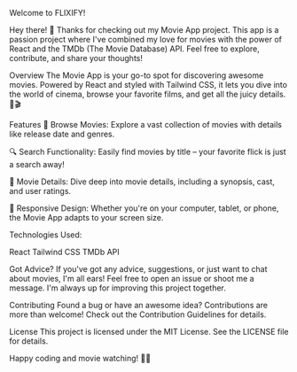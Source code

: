Welcome to FLIXIFY!

Hey there! 👋 Thanks for checking out my Movie App project. This app is a passion project where I've combined my love for movies with the power of React and the TMDb (The Movie Database) API. Feel free to explore, contribute, and share your thoughts!

Overview
The Movie App is your go-to spot for discovering awesome movies. Powered by React and styled with Tailwind CSS, it lets you dive into the world of cinema, browse your favorite films, and get all the juicy details. 🍿🎬

Features
🎥 Browse Movies: Explore a vast collection of movies with details like release date and genres.

🔍 Search Functionality: Easily find movies by title – your favorite flick is just a search away!

📜 Movie Details: Dive deep into movie details, including a synopsis, cast, and user ratings.

📱 Responsive Design: Whether you're on your computer, tablet, or phone, the Movie App adapts to your screen size.

Technologies Used:

React
Tailwind CSS
TMDb API

Got Advice?
If you've got any advice, suggestions, or just want to chat about movies, I'm all ears! Feel free to open an issue or shoot me a message. I'm always up for improving this project together.

Contributing
Found a bug or have an awesome idea? Contributions are more than welcome! Check out the Contribution Guidelines for details.

License
This project is licensed under the MIT License. See the LICENSE file for details.

Happy coding and movie watching! 🚀🎉
